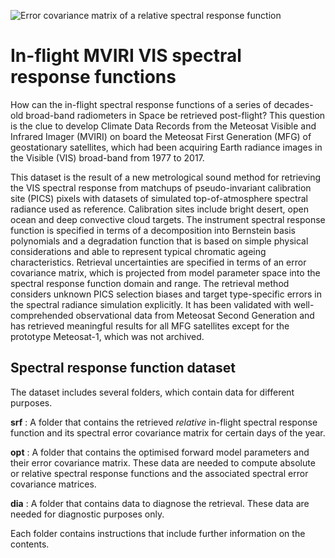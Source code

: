 ![Error covariance matrix of a relative spectral response function](https://github.com/FIDUCEO/FCDR_MVIRISRF/wiki/resources/4-rcov.jpg)

# In-flight MVIRI VIS spectral response functions

How can the in-flight spectral response functions of a series of decades-old broad-band radiometers in Space be retrieved post-flight? This question is the clue to develop Climate Data Records from the Meteosat Visible and Infrared Imager (MVIRI) on board the Meteosat First Generation (MFG) of geostationary satellites, which had been acquiring Earth radiance images in the Visible (VIS) broad-band from 1977 to 2017.

This dataset is the result of a new metrological sound method for retrieving the VIS spectral response from matchups of pseudo-invariant calibration site (PICS) pixels with datasets of simulated top-of-atmosphere spectral radiance used as reference. Calibration sites include bright desert, open ocean and deep convective cloud targets. The instrument spectral response function is specified in terms of a decomposition into Bernstein basis polynomials and a degradation function that is based on simple physical considerations and able to represent typical chromatic ageing characteristics. Retrieval uncertainties are specified in terms of an error covariance matrix, which is projected from model parameter space into the
spectral response function domain and range. The retrieval method considers unknown PICS selection biases and target type-specific errors in the spectral radiance simulation explicitly. It has been validated with well-comprehended observational data from Meteosat Second Generation and has retrieved meaningful results for all MFG satellites except for the prototype Meteosat-1, which was not archived.

## Spectral response function dataset

The dataset includes several folders, which contain data for different purposes.

**srf**
:  A folder that contains the retrieved *relative* in-flight spectral response function and its spectral error covariance matrix for certain days of the year.

**opt**
:  A folder that contains the optimised forward model parameters and their error covariance matrix. These data are needed to compute absolute or relative spectral response functions and the associated spectral error covariance matrices.

**dia**
:  A folder that contains data to diagnose the retrieval. These data are needed for diagnostic purposes only.

Each folder contains instructions that include further information on the contents.
